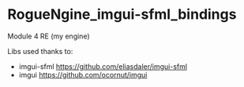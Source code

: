 # RogueNgine_imgui-sfml_bindings
Module 4 RE (my engine)

Libs used thanks to:

* imgui-sfml https://github.com/eliasdaler/imgui-sfml
* imgui https://github.com/ocornut/imgui
